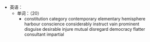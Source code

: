 - 英语：
	- 单词：（20）
		- constitution
		  category
		  contemporary
		  elementary
		  hemisphere
		  harbour
		  conscience
		  considerably
		  instruct
		  vain
		  prominent
		  disguise
		  desirable
		  injure
		  mutual
		  disregard
		  democracy
		  flatter
		  consultant
		  impartial